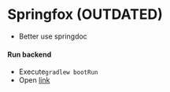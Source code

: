 # Springfox (OUTDATED)
* Better use springdoc

#### Run backend
* Execute`gradlew bootRun`
* Open  [link](http://localhost:8080/swagger-ui.html)
